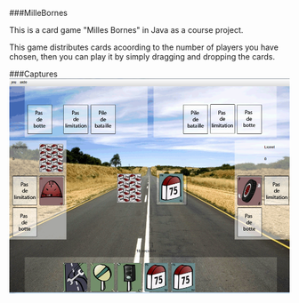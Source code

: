 ###MilleBornes

This is a card game "Milles Bornes" in Java as a course project.

This game distributes cards acoording to the number of players you have chosen, then you can play it by simply dragging and dropping the cards.

###Captures
![image](./game.png)

